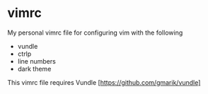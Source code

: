 vimrc
=====

My personal vimrc file for configuring vim with the following

* vundle
* ctrlp
* line numbers
* dark theme

This vimrc file requires Vundle [https://github.com/gmarik/vundle]
